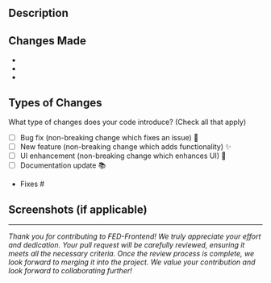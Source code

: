 ## Description

<!-- Please provide a brief description of your changes and explain the purpose of the PR. -->

## Changes Made

<!-- List the changes made in this PR. If it fixes an issue, please include the issue number (e.g., Fixes #123). -->

- 
- 
- 


## Types of Changes

What type of changes does your code introduce? (Check all that apply)

- [ ] Bug fix (non-breaking change which fixes an issue) 🐛
- [ ] New feature (non-breaking change which adds functionality) ✨
- [ ] UI enhancement (non-breaking change which enhances UI) 🎨
- [ ] Documentation update 📚

- Fixes #

## Screenshots (if applicable)

<!-- If your changes include any UI updates, add screenshots here to show the changes. -->

---

*Thank you for contributing to FED-Frontend! We truly appreciate your effort and dedication. Your pull request will be carefully reviewed, ensuring it meets all the necessary criteria. Once the review process is complete, we look forward to merging it into the project. We value your contribution and look forward to collaborating further!*
